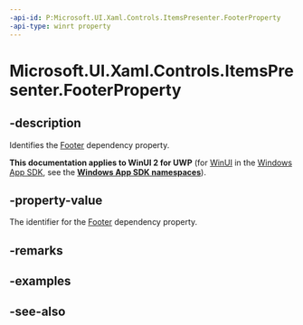 ```yaml
---
-api-id: P:Microsoft.UI.Xaml.Controls.ItemsPresenter.FooterProperty
-api-type: winrt property
---
```


<!-- Property syntax
public Windows.UI.Xaml.DependencyProperty FooterProperty { get; }
-->

# Microsoft.UI.Xaml.Controls.ItemsPresenter.FooterProperty

## -description
Identifies the [Footer](itemspresenter_footer.md) dependency property.

**This documentation applies to WinUI 2 for UWP** (for [WinUI](/windows/apps/winui/winui3/) in the [Windows App SDK](/windows/apps/windows-app-sdk/), see the **[Windows App SDK namespaces](/windows/windows-app-sdk/api/winrt/)**).

## -property-value
The identifier for the [Footer](itemspresenter_footer.md) dependency property.

## -remarks

## -examples

## -see-also
